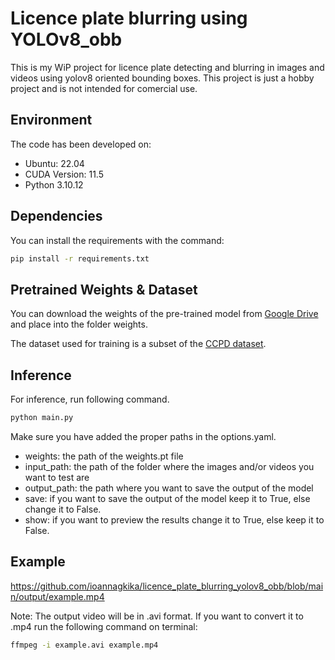 # Licence plate blurring using YOLOv8_obb 

This is my WiP project for licence plate detecting and blurring in images and videos using yolov8 oriented bounding boxes. This project is just a hobby project and is not intended for comercial use.

## Environment

The code has been developed on:
* Ubuntu: 22.04
* CUDA Version: 11.5
* Python 3.10.12

## Dependencies

You can install the requirements with the command: 
```bash
pip install -r requirements.txt
```

## Pretrained Weights & Dataset

You can download the weights of the pre-trained model from [Google Drive](https://drive.google.com/drive/folders/1HHt-oDnS-wRuDBi4tJiqLaAwtfUqM-F8?usp=sharing) and place into the folder weights.

The dataset used for training is a subset of the [CCPD dataset](https://github.com/detectRecog/CCPD).

## Inference

For inference, run following command. 

```bash
python main.py
```
Make sure you have added the proper paths in the options.yaml.
* weights: the path of the weights.pt file
* input_path: the path of the folder where the images and/or videos you want to test are
* output_path: the path where you want to save the output of the model
* save: if you want to save the output of the model keep it to True, else change it to False.
* show: if you want to preview the results change it to True, else keep it to False.

## Example

https://github.com/ioannagkika/licence_plate_blurring_yolov8_obb/blob/main/output/example.mp4

Note: The output video will be in .avi format. If you want to convert it to .mp4 run the following command on terminal:

```bash
ffmpeg -i example.avi example.mp4
```

